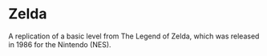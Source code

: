 # Zelda
A replication of a basic level from The Legend of Zelda, which was released in 1986 for the Nintendo (NES).
